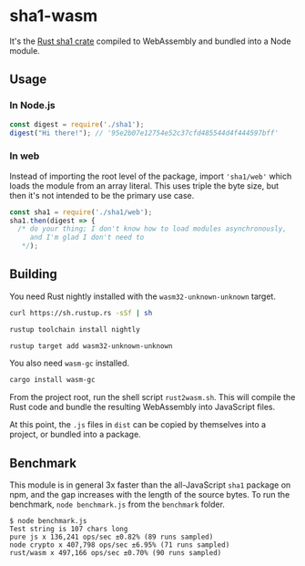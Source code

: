 # sha1-wasm

It's the [Rust sha1 crate](https://crates.io/crates/sha1) compiled to WebAssembly
and bundled into a Node module.

## Usage

### In Node.js

```javascript
const digest = require('./sha1');
digest("Hi there!"); // '95e2b07e12754e52c37cfd485544d4f444597bff'
```

### In web

Instead of importing the root level of the package, import `'sha1/web'` which
loads the module from an array literal. This uses triple the byte size, but then
it's not intended to be the primary use case.

```javascript
const sha1 = require('./sha1/web');
sha1.then(digest => {
  /* do your thing; I don't know how to load modules asynchronously,
     and I'm glad I don't need to
   */);
```

## Building

You need Rust nightly installed with the `wasm32-unknown-unknown` target.

```bash
curl https://sh.rustup.rs -sSf | sh

rustup toolchain install nightly

rustup target add wasm32-unknown-unknown
```

You also need `wasm-gc` installed.

```bash
cargo install wasm-gc
```

From the project root, run the shell script `rust2wasm.sh`. This will compile
the Rust code and bundle the resulting WebAssembly into JavaScript files.

At this point, the `.js` files in `dist` can be copied by themselves into a
project, or bundled into a package.

## Benchmark

This module is in general 3x faster than the all-JavaScript `sha1` package on npm,
and the gap increases with the length of the source bytes. To run the benchmark,
`node benchmark.js` from the `benchmark` folder.

```
$ node benchmark.js
Test string is 107 chars long
pure js x 136,241 ops/sec ±0.82% (89 runs sampled)
node crypto x 407,798 ops/sec ±6.95% (71 runs sampled)
rust/wasm x 497,166 ops/sec ±0.70% (90 runs sampled)
```
